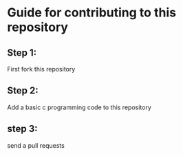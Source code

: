 # **Guide for contributing to this repository**
## Step 1:<br>
First fork this repository<br>
## Step 2:<br>
Add a basic c programming code to this repository<br>
## step 3:<br>
send a pull requests